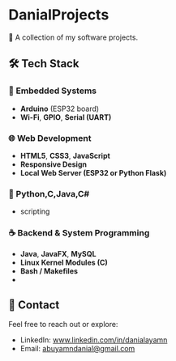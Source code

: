 # DanialProjects
📁 A collection of my software projects.

## 🛠️ Tech Stack

### 🔌 Embedded Systems
- **Arduino** (ESP32 board)
- **Wi-Fi**, **GPIO**, **Serial (UART)**

### 🌐 Web Development
- **HTML5**, **CSS3**, **JavaScript**
- **Responsive Design**
- **Local Web Server (ESP32 or Python Flask)**

### 🐍 Python,C,Java,C#
- scripting

### ☕ Backend & System Programming
- **Java**, **JavaFX**, **MySQL**
- **Linux Kernel Modules (C)**
- **Bash / Makefiles**
- 
## 🤝 Contact

Feel free to reach out or explore:
- LinkedIn: www.linkedin.com/in/danialayamn
- Email: abuyamndanial@gmail.com
